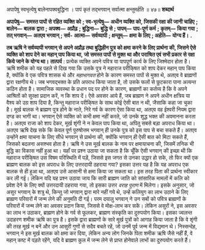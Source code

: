  

अपापेषु स्वभृत्येषु बालेनापक्वबुद्धिना । पापं कृतं तद्भगवान् सर्वात्मा क्षन्तुमर्हति ॥ ४७॥ **शब्दार्थ** 

**अपापेषु—** **समस्त पापों से रहित व्यक्ति को** **; स्व-भृत्येषु—** **अधीन व्यक्ति को, जिसकी रक्षा की जानी चाहिए** **; बालेन—** **बालक** **द्वारा** **; अपक्व—** **अप्रौढ़** **; बुद्धिना—** **बुद्धि से** **; पापम्—** **पाप-पूर्ण कर्म** **; कृतम्—** **किया गया** **; तत् भगवान्—** **अतएव भगवान्** **; सर्व-** **आत्मा—** **सर्वव्यापी** **; क्षन्तुम्—** **क्षमा के लिए** **; अर्हति—** **योग्य हैं।** **.** 

**तब ऋषि ने सर्वव्यापी भगवान् से अपने अप्रौढ़ तथा बुद्धिहीन पुत्र को क्षमा करने के लिए** **प्रार्थना की, जिसने ऐसे व्यक्ति को शाप देने का महान् पाप किया था, जो समस्त पापों से मुक्त** **था और पराश्रित एवं सभी प्रकार से रक्षा किये जाने के योग्य था।** **तात्पर्य** : प्रत्येक व्यक्ति अपने पवित्र या पापपूर्ण कार्य के लिए जिश्मेदार होता है। ऋषि शमीक को यह पहले से दिख गया कि उसके पुत्र ने महाराज परीकि्षत को शाप देकर महान् पाप किया है, क्योंकि वे एक पवित्र शासक थे और *महाभागवत* होने के कारण समस्त पापों से मुक्त थे, अतएव वे ब्राह्मणों द्वारा रक्षणीय थे। जब भगवद्भक्त के प्रति अपराध किया जाता है, तो उसके फलों से छुटकारा पाना अत्यन्त कठिन होता है। सामाजिक व्यवस्था के प्रधान पद पर होने के कारण, ब्राह्मणों का कर्तव्य है कि वे अपने आश्रितों को सुरक्षा प्रदान करें, न कि शाप दें। ऐसे अवसर आये हैं, जब ब्राह्मण ने अपने अधीन क्षत्रिय या वैश्य को उग्र शाप दिया है, किन्तु महाराज परीकि्षत के साथ कोई ऐसी बात न थी, जैसाकि कहा जा चुका है। मूर्ख बालक ने ब्राह्मण पुत्र होने के नाते, निरे गर्व के कारण ऐसा किया था, अतएव वह ईश्वरी नियम द्वारा दण्ड का भागी था। भगवान् ऐसे व्यक्ति को कभी क्षमा नहीं करते, जो उनके शुद्ध भक्त की अवमानना करता है। अतएव राजा को शाप देकर, मूर्ख शृंगी ने न केवल पाप किया था, अपितु सबसे बड़ा अपराध किया था। अतएव ऋषि देख सके कि केवल पूर्ण पुरुषोत्तम भगवान् ही उनके पुत्र को इस पाप से बचा सकते हैं। अतएव उन्होंने क्षमा याचना के लिए सीधे भगवान् से प्रार्थना की, क्योंकि भगवान् ही ऐसी बात को मिटा सकते हैं, जिसको बदलना असश्भव होता है। ऋषि ने उस मूर्ख बालक के नाम पर क्षमायाचना की, जिसमें तनिक भी बुद्धि का विकास नहीं हुआ था। यहाँ पर प्रश्न उठाया जा सकता है कि चूँकि ऐसी भगवान् की इच्छा थी कि महाराज परीकि्षत उस विषम परिस्थिति में पड़ें, जिससे इस जगत से उनका उद्धार हो सके, तो फिर क्यों एक ब्राह्मण बालक को इस अपराध के लिए उत्तरदायी ठहराया गया? इसका उत्तर यह है कि यह अपराध एक बालक से ही हुआ था, अतएव उसे आसानी से क्षमा किया जा सकता था। इस तरह पिता की प्रार्थना स्वीकार कर ली गई। लेकिन यदि यह प्रश्न उठाया जाय कि सारी ब्राह्मण जाति को सांसारिक मामलों में कलि को प्रवेश देने के लिए क्यों उत्तरदायी ठहराया गया, तो इसका उत्तर *वराह पुराण* में मिलेगा। इसके अनुसार, जो असुर भगवान् के शत्रु थे, किन्तु जो भगवान् द्वारा मारे नहीं गये थे, उन्हें कलियुग का लाभ उठाने के लिए ब्राह्मण परिवारों में जन्म लेने की अनुमति दी गई। परम दयालु भगवान् ने उन सबों को पवित्र ब्राह्मणों के परिवारों में जन्म लेने का अवसर प्रदान किया, जिससे वे मोक्ष-लाभ कर सकें। लेकिन असुरों ने, इस अवसर का लाभ न उठाकर, ब्राह्मण होने के गर्व से फूलकर, ब्राह्मण संस्कृति का दुरुपयोग किया। इसका ज्वलन्त उदाहरण शमीक ऋषि का पुत्र है। इसके द्वारा ब्राह्मणों के सारे मूर्ख पुत्रों को आगाह किया जाता है कि वे शृंगी की तरह मूर्ख न बनें और उन आसुरी गुणों से सदैव बचते रहें, जो उनमें पूर्व जन्म में विद्यमान थे। निस्सन्देह, भगवान् ने इस मूर्ख बालक को क्षमा कर दिया, लेकिन अन्य लोग जिनके पिता शमीक ऋषि जैसे नहीं हैं, वे महान् कष्ट में पड़ते रहेंगे, यदि वे ब्राह्मण कुल में जन्म लेने से प्राप्त होनेवाले लाभों का दुरुपयोग करते हैं। 